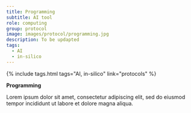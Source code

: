 ```yaml
---
title: Programming
subtitle: AI tool
role: computing
group: protocol
image: images/protocol/programming.jpg
description: To be updapted
tags:
  - AI
  - in-silico
---
```


{%
  include tags.html
  tags="AI, in-silico"
  link="protocols"
%}

<strong>Programming</strong>

Lorem ipsum dolor sit amet, consectetur adipiscing elit, sed do eiusmod tempor incididunt ut labore et dolore magna aliqua.
